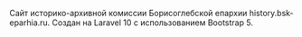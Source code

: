 Сайт историко-архивной комиссии Борисоглебской епархии history.bsk-eparhia.ru. Создан на Laravel 10 с использованием Bootstrap 5.